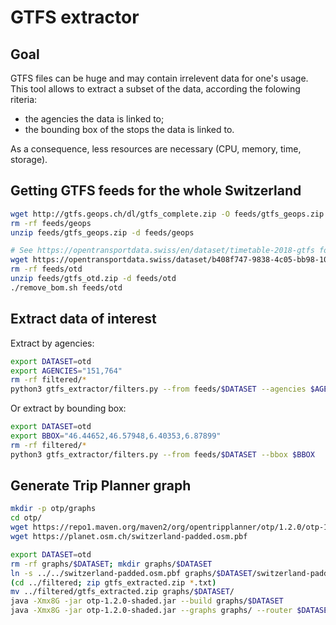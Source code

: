 # GTFS extractor

## Goal

GTFS files can be huge and may contain irrelevent data for one's usage.
This tool allows to extract a subset of the data, according the folowing riteria:
- the agencies the data is linked to;
- the bounding box of the stops the data is linked to.

As a consequence, less resources are necessary (CPU, memory, time, storage).


## Getting GTFS feeds for the whole Switzerland

```bash
wget http://gtfs.geops.ch/dl/gtfs_complete.zip -O feeds/gtfs_geops.zip
rm -rf feeds/geops
unzip feeds/gtfs_geops.zip -d feeds/geops

# See https://opentransportdata.swiss/en/dataset/timetable-2018-gtfs for updates
wget https://opentransportdata.swiss/dataset/b408f747-9838-4c05-bb98-10dac3996f17/resource/ceecb459-7c6f-40e3-92bf-d4612df7a54c/download/gtfsfp20182017-12-05.zip -O feeds/gtfs_otd.zip
rm -rf feeds/otd
unzip feeds/gtfs_otd.zip -d feeds/otd
./remove_bom.sh feeds/otd
```

## Extract data of interest

Extract by agencies:
```bash
export DATASET=otd
export AGENCIES="151,764"
rm -rf filtered/*
python3 gtfs_extractor/filters.py --from feeds/$DATASET --agencies $AGENCIES

```

Or extract by bounding box:
```bash
export DATASET=otd
export BBOX="46.44652,46.57948,6.40353,6.87899"
rm -rf filtered/*
python3 gtfs_extractor/filters.py --from feeds/$DATASET --bbox $BBOX
```

## Generate Trip Planner graph
```bash
mkdir -p otp/graphs
cd otp/
wget https://repo1.maven.org/maven2/org/opentripplanner/otp/1.2.0/otp-1.2.0-shaded.jar
wget https://planet.osm.ch/switzerland-padded.osm.pbf

export DATASET=otd
rm -rf graphs/$DATASET; mkdir graphs/$DATASET
ln -s ../../switzerland-padded.osm.pbf graphs/$DATASET/switzerland-padded.osm.pbf
(cd ../filtered; zip gtfs_extracted.zip *.txt)
mv ../filtered/gtfs_extracted.zip graphs/$DATASET/
java -Xmx8G -jar otp-1.2.0-shaded.jar --build graphs/$DATASET
java -Xmx8G -jar otp-1.2.0-shaded.jar --graphs graphs/ --router $DATASET --verbose --server
```
